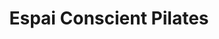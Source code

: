 ---
title: "Espai Conscient Pilates"
url: /torrelles-de-llobregat/espai-conscient-pilates/
shop: masaje
---